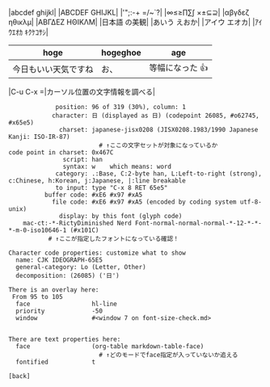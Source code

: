 |abcdef ghijkl|
|ABCDEF GHIJKL|
|'";:-+ =/\~`?|
|∞≤≥∏∑∫ ×±⊆⊇|
|αβγδεζ ηθικλμ|
|ΑΒΓΔΕΖ ΗΘΙΚΛΜ|
|日本語 の美観|
|あいう えおか|
|アイウ エオカ|
|ｱｲｳｴｵｶ ｷｸｹｺｻｼ|

| hoge                 | hogeghoe | age               |
|----------------------|----------|-------------------|
| 今日もいい天気ですね | お、     | 等幅になった 👍  |


|C-u C-x =|カーソル位置の文字情報を調べる|

```
             position: 96 of 319 (30%), column: 1
            character: 日 (displayed as 日) (codepoint 26085, #o62745, #x65e5)
              charset: japanese-jisx0208 (JISX0208.1983/1990 Japanese Kanji: ISO-IR-87)
                         # ↑ここの文字セットが対象になっているか
code point in charset: 0x467C
               script: han
               syntax: w 	which means: word
             category: .:Base, C:2-byte han, L:Left-to-right (strong), c:Chinese, h:Korean, j:Japanese, |:line breakable
             to input: type "C-x 8 RET 65e5"
          buffer code: #xE6 #x97 #xA5
            file code: #xE6 #x97 #xA5 (encoded by coding system utf-8-unix)
              display: by this font (glyph code)
    mac-ct:-*-RictyDiminished Nerd Font-normal-normal-normal-*-12-*-*-*-m-0-iso10646-1 (#x101C)
           # ↑ここが指定したフォントになっている確認！

Character code properties: customize what to show
  name: CJK IDEOGRAPH-65E5
  general-category: Lo (Letter, Other)
  decomposition: (26085) ('日')

There is an overlay here:
 From 95 to 105
  face                 hl-line
  priority             -50
  window               #<window 7 on font-size-check.md>


There are text properties here:
  face                 (org-table markdown-table-face)
                         # ↑どのモードでface指定が入っていないか追える
  fontified            t

[back]
```
